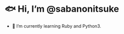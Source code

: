 # 🐟  Hi, I’m @sabanonitsuke

- 🌱 I’m currently learning Ruby and Python3.

<!---

sabanonitsuke/sabanonitsuke is a ✨ special ✨ repository because its `README.md` (this file) appears on your GitHub profile.
You can click the Preview link to take a look at your changes.
--->
